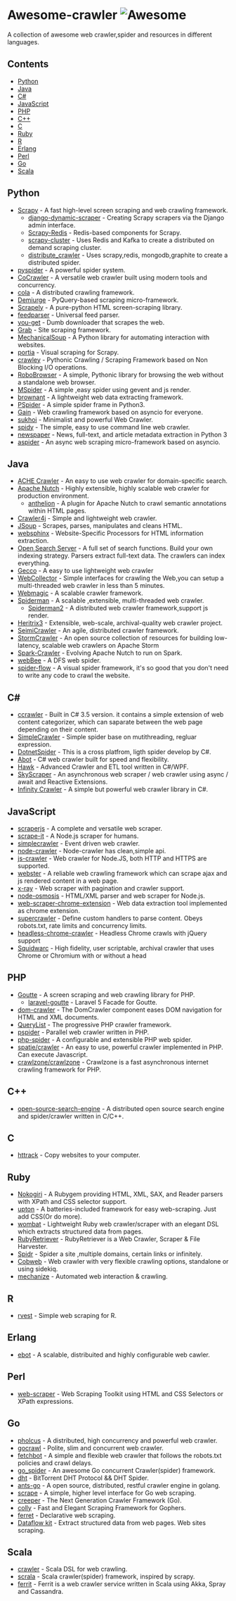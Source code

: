 # Awesome-crawler ![Awesome](https://cdn.rawgit.com/sindresorhus/awesome/d7305f38d29fed78fa85652e3a63e154dd8e8829/media/badge.svg)

A collection of awesome web crawler,spider and resources in different languages.

## Contents

- [Python](#python)
- [Java](#java)
- [C#](#c)
- [JavaScript](#javascript)
- [PHP](#php)
- [C++](#c-1)
- [C](#c-2)
- [Ruby](#ruby)
- [R](#r)
- [Erlang](#erlang)
- [Perl](#perl)
- [Go](#go)
- [Scala](#scala)

## Python

- [Scrapy](https://github.com/scrapy/scrapy) - A fast high-level screen scraping and web crawling framework.
  - [django-dynamic-scraper](https://github.com/holgerd77/django-dynamic-scraper) - Creating Scrapy scrapers via the Django admin interface.
  - [Scrapy-Redis](https://github.com/rolando/scrapy-redis) - Redis-based components for Scrapy.
  - [scrapy-cluster](https://github.com/istresearch/scrapy-cluster) - Uses Redis and Kafka to create a distributed on demand scraping cluster.
  - [distribute_crawler](https://github.com/gnemoug/distribute_crawler) - Uses scrapy,redis, mongodb,graphite to create a distributed spider.
- [pyspider](https://github.com/binux/pyspider) - A powerful spider system.
- [CoCrawler](https://github.com/cocrawler/cocrawler) - A versatile web crawler built using modern tools and concurrency.
- [cola](https://github.com/chineking/cola) - A distributed crawling framework.
- [Demiurge](https://github.com/matiasb/demiurge) - PyQuery-based scraping micro-framework.
- [Scrapely](https://github.com/scrapy/scrapely) - A pure-python HTML screen-scraping library.
- [feedparser](http://pythonhosted.org/feedparser/) - Universal feed parser.
- [you-get](https://github.com/soimort/you-get) - Dumb downloader that scrapes the web.
- [Grab](http://grablib.org/) - Site scraping framework.
- [MechanicalSoup](https://github.com/hickford/MechanicalSoup) - A Python library for automating interaction with websites.
- [portia](https://github.com/scrapinghub/portia) - Visual scraping for Scrapy.
- [crawley](https://github.com/jmg/crawley) - Pythonic Crawling / Scraping Framework based on Non Blocking I/O operations.
- [RoboBrowser](https://github.com/jmcarp/robobrowser) - A simple, Pythonic library for browsing the web without a standalone web browser.
- [MSpider](https://github.com/manning23/MSpider) - A simple ,easy spider using gevent and js render.
- [brownant](https://github.com/douban/brownant) - A lightweight web data extracting framework.
- [PSpider](https://github.com/xianhu/PSpider) - A simple spider frame in Python3.
- [Gain](https://github.com/gaojiuli/gain) - Web crawling framework based on asyncio for everyone.
- [sukhoi](https://github.com/iogf/sukhoi) - Minimalist and powerful Web Crawler.
- [spidy](https://github.com/rivermont/spidy) - The simple, easy to use command line web crawler.
- [newspaper](https://github.com/codelucas/newspaper) - News, full-text, and article metadata extraction in Python 3
- [aspider](https://github.com/howie6879/aspider) - An async web scraping micro-framework based on asyncio.

## Java

- [ACHE Crawler](https://github.com/ViDA-NYU/ache) - An easy to use web crawler for domain-specific search.
- [Apache Nutch](http://nutch.apache.org/) - Highly extensible, highly scalable web crawler for production environment.
  - [anthelion](https://github.com/yahoo/anthelion) - A plugin for Apache Nutch to crawl semantic annotations within HTML pages.
- [Crawler4j](https://github.com/yasserg/crawler4j) - Simple and lightweight web crawler.
- [JSoup](http://jsoup.org/) - Scrapes, parses, manipulates and cleans HTML.
- [websphinx](http://www.cs.cmu.edu/~rcm/websphinx/) - Website-Specific Processors for HTML information extraction.
- [Open Search Server](http://www.opensearchserver.com/) - A full set of search functions. Build your own indexing strategy. Parsers extract full-text data. The crawlers can index everything.
- [Gecco](https://github.com/xtuhcy/gecco) - A easy to use lightweight web crawler
- [WebCollector](https://github.com/CrawlScript/WebCollector) - Simple interfaces for crawling the Web,you can setup a multi-threaded web crawler in less than 5 minutes.
- [Webmagic](https://github.com/code4craft/webmagic) - A scalable crawler framework.
- [Spiderman](https://git.oschina.net/l-weiwei/spiderman) - A scalable ,extensible, multi-threaded web crawler.
  - [Spiderman2](http://git.oschina.net/l-weiwei/Spiderman2) - A distributed web crawler framework,support js render.
- [Heritrix3](https://github.com/internetarchive/heritrix3) - Extensible, web-scale, archival-quality web crawler project.
- [SeimiCrawler](https://github.com/zhegexiaohuozi/SeimiCrawler) - An agile, distributed crawler framework.
- [StormCrawler](http://github.com/DigitalPebble/storm-crawler/) - An open source collection of resources for building low-latency, scalable web crawlers on Apache Storm
- [Spark-Crawler](https://github.com/USCDataScience/sparkler) - Evolving Apache Nutch to run on Spark.
- [webBee](https://github.com/pkwenda/webBee) - A DFS web spider.
- [spider-flow](https://github.com/ssssssss-team/spider-flow) - A visual spider framework, it's so good that you don't need to write any code to crawl the website.

## C#

- [ccrawler](http://www.findbestopensource.com/product/ccrawler) - Built in C# 3.5 version. it contains a simple extension of web content categorizer, which can saparate between the web page depending on their content.
- [SimpleCrawler](https://github.com/lei-zhu/SimpleCrawler) - Simple spider base on mutithreading, regluar expression.
- [DotnetSpider](https://github.com/zlzforever/DotnetSpider) - This is a cross platfrom, ligth spider develop by C#.
- [Abot](https://github.com/sjdirect/abot) - C# web crawler built for speed and flexibility.
- [Hawk](https://github.com/ferventdesert/Hawk) - Advanced Crawler and ETL tool written in C#/WPF.
- [SkyScraper](https://github.com/JonCanning/SkyScraper) - An asynchronous web scraper / web crawler using async / await and Reactive Extensions.
- [Infinity Crawler](https://github.com/TurnerSoftware/InfinityCrawler) - A simple but powerful web crawler library in C#.

## JavaScript

- [scraperjs](https://github.com/ruipgil/scraperjs) - A complete and versatile web scraper.
- [scrape-it](https://github.com/IonicaBizau/scrape-it) - A Node.js scraper for humans.
- [simplecrawler](https://github.com/cgiffard/node-simplecrawler) - Event driven web crawler.
- [node-crawler](https://github.com/bda-research/node-crawler) - Node-crawler has clean,simple api.
- [js-crawler](https://github.com/antivanov/js-crawler) - Web crawler for Node.JS, both HTTP and HTTPS are supported.
- [webster](https://github.com/zhuyingda/webster) - A reliable web crawling framework which can scrape ajax and js rendered content in a web page.
- [x-ray](https://github.com/lapwinglabs/x-ray) - Web scraper with pagination and crawler support.
- [node-osmosis](https://github.com/rchipka/node-osmosis) - HTML/XML parser and web scraper for Node.js.
- [web-scraper-chrome-extension](https://github.com/martinsbalodis/web-scraper-chrome-extension) - Web data extraction tool implemented as chrome extension.
- [supercrawler](https://github.com/brendonboshell/supercrawler) - Define custom handlers to parse content. Obeys robots.txt, rate limits and concurrency limits.
- [headless-chrome-crawler](https://github.com/yujiosaka/headless-chrome-crawler) - Headless Chrome crawls with jQuery support
- [Squidwarc](https://github.com/n0tan3rd/squidwarc) - High fidelity, user scriptable, archival crawler that uses Chrome or Chromium with or without a head

## PHP

- [Goutte](https://github.com/FriendsOfPHP/Goutte) - A screen scraping and web crawling library for PHP.
  - [laravel-goutte](https://github.com/dweidner/laravel-goutte) - Laravel 5 Facade for Goutte.
- [dom-crawler](https://github.com/symfony/dom-crawler) - The DomCrawler component eases DOM navigation for HTML and XML documents.
- [QueryList](https://github.com/jae-jae/QueryList) - The progressive PHP crawler framework.
- [pspider](https://github.com/hightman/pspider) - Parallel web crawler written in PHP.
- [php-spider](https://github.com/mvdbos/php-spider) - A configurable and extensible PHP web spider.
- [spatie/crawler](https://github.com/spatie/crawler) - An easy to use, powerful crawler implemented in PHP. Can execute Javascript.
- [crawlzone/crawlzone](https://github.com/crawlzone/crawlzone) - Crawlzone is a fast asynchronous internet crawling framework for PHP.

## C++

- [open-source-search-engine](https://github.com/gigablast/open-source-search-engine) - A distributed open source search engine and spider/crawler written in C/C++.

## C

- [httrack](https://github.com/xroche/httrack) - Copy websites to your computer.

## Ruby

- [Nokogiri](https://github.com/sparklemotion/nokogiri) - A Rubygem providing HTML, XML, SAX, and Reader parsers with XPath and CSS selector support.
- [upton](https://github.com/propublica/upton) - A batteries-included framework for easy web-scraping. Just add CSS(Or do more).
- [wombat](https://github.com/felipecsl/wombat) - Lightweight Ruby web crawler/scraper with an elegant DSL which extracts structured data from pages.
- [RubyRetriever](https://github.com/joenorton/rubyretriever) - RubyRetriever is a Web Crawler, Scraper & File Harvester.
- [Spidr](https://github.com/postmodern/spidr) - Spider a site ,multiple domains, certain links or infinitely.
- [Cobweb](https://github.com/stewartmckee/cobweb) - Web crawler with very flexible crawling options, standalone or using sidekiq.
- [mechanize](https://github.com/sparklemotion/mechanize) - Automated web interaction & crawling.

## R

- [rvest](https://github.com/hadley/rvest) - Simple web scraping for R.

## Erlang

- [ebot](https://github.com/matteoredaelli/ebot) - A scalable, distribuited and highly configurable web cawler.

## Perl

- [web-scraper](https://github.com/miyagawa/web-scraper) - Web Scraping Toolkit using HTML and CSS Selectors or XPath expressions.

## Go

- [pholcus](https://github.com/henrylee2cn/pholcus) - A distributed, high concurrency and powerful web crawler.
- [gocrawl](https://github.com/PuerkitoBio/gocrawl) - Polite, slim and concurrent web crawler.
- [fetchbot](https://github.com/PuerkitoBio/fetchbot) - A simple and flexible web crawler that follows the robots.txt policies and crawl delays.
- [go_spider](https://github.com/hu17889/go_spider) - An awesome Go concurrent Crawler(spider) framework.
- [dht](https://github.com/shiyanhui/dht) - BitTorrent DHT Protocol && DHT Spider.
- [ants-go](https://github.com/wcong/ants-go) - A open source, distributed, restful crawler engine in golang.
- [scrape](https://github.com/yhat/scrape) - A simple, higher level interface for Go web scraping.
- [creeper](https://github.com/wspl/creeper) - The Next Generation Crawler Framework (Go).
- [colly](https://github.com/asciimoo/colly) - Fast and Elegant Scraping Framework for Gophers.
- [ferret](https://github.com/MontFerret/ferret) - Declarative web scraping.
- [Dataflow kit](https://github.com/slotix/dataflowkit) - Extract structured data from web pages. Web sites scraping.

## Scala

- [crawler](https://github.com/bplawler/crawler) - Scala DSL for web crawling.
- [scrala](https://github.com/gaocegege/scrala) - Scala crawler(spider) framework, inspired by scrapy.
- [ferrit](https://github.com/reggoodwin/ferrit) - Ferrit is a web crawler service written in Scala using Akka, Spray and Cassandra.

